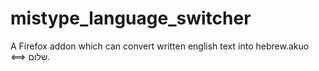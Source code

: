# mistype_language_switcher
A Firefox addon which can convert written english text into hebrew.akuo &lt;==> שלום.
